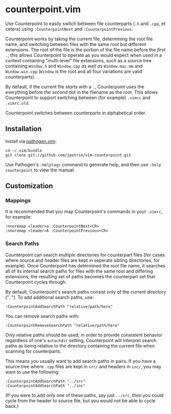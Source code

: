 # counterpoint.vim

Use Counterpoint to easily switch between file counterparts
(`.h` and `.cpp`, et cetera) using `:CounterpointNext` and 
`:CounterpointPrevious`.

Counterpoint works by taking the current file, determining the root file
name, and switching between files with the same root but different extensions.
The root of the file is the portion of the file name before the *first* `.`;
this allows Counterpoint to operate as you would expect when used in a
context containing "multi-level" file extensions, such as a source tree
containing `Window.h` and `Window.cpp` *as well as* `Window.mac.mm` and
`Window.win.cpp` (`Window` is the root and all four variations are valid
counterparts).

By default, if the current file *starts* with a `.`, Counterpoint uses the
everything before the *second* dot in the filename as the root. This allows
Counterpoint to support switching between (for example) `.vimrc` and
`.vimrc.old`.

Counterpoint switches between counterparts in alphabetical order.  

## Installation

Install via [pathogen.vim](https://github.com/tpope/vim-pathogen):

    cd ~/.vim/bundle
    git clone git://github.com/jpetrie/vim-counterpoint.git

Use Pathogen's `:Helptags` command to generate help, and then use `:help counterpoint`
to view the manual.

## Customization

### Mappings

It is recommended that you map Counterpoint's commands in your `.vimrc`, for example:

    :nnoremap <leader>a :CounterpointNext<CR>
    :nnoremap <leader>A :CounterpointPrevious<CR>

### Search Paths

Counterpoint can search multiple directories for counterpart files (for cases where
source and header files are kept in seperate sibling directories, for example). Once
 Counterpoint has determined the root file name, it searches all of its internal search
paths for files with the same root and differing extensions; the resulting set of paths
becomes the counterpart set that Counterpoint cycles through.

By default, Counterpoint's search paths consist only of the current directory ("`.`").
To add additional search paths, use:

    :CounterpointAddSearchPath "relative/path/here"

You can remove search paths with:

    :CounterpointRemoveSearchPath "relative/path/here"

Only relative paths should be used; in order to provide consistent behavior regardless
of one's `autochdir` setting, Counterpoint will interpret search paths as being relative
to the directory containing the current file when scanning for counterparts.

This means you usually want to add search paths in pairs. If you have a source tree where
`.cpp` files are kept in `src/` and headers in `inc/`, you may want to use the following:

    :CounterpointAddSearchPath "../src"
    :CounterpointAddSearchPath "../inc"

(If you were to add only one of these paths, say just `../src`, then you could cycle from
the header to source file, but you would not be able to cycle back.)
